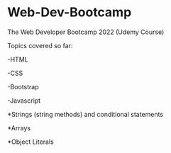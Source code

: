 # Web-Dev-Bootcamp
The Web Developer Bootcamp 2022 (Udemy Course)

Topics covered so far:

-HTML

-CSS

-Bootstrap

-Javascript

  *Strings (string methods) and conditional statements
  
  *Arrays
  
  *Object Literals
